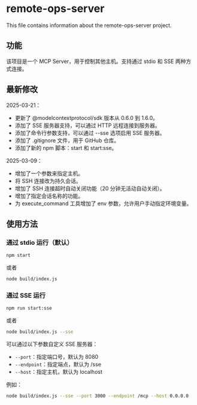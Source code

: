 # remote-ops-server

This file contains information about the remote-ops-server project.

## 功能

该项目是一个 MCP Server，用于控制其他主机。支持通过 stdio 和 SSE 两种方式连接。

## 最新修改

2025-03-21：

*   更新了 @modelcontextprotocol/sdk 版本从 0.6.0 到 1.6.0。
*   添加了 SSE 服务器支持，可以通过 HTTP 远程连接到服务器。
*   添加了命令行参数支持，可以通过 --sse 选项启用 SSE 服务器。
*   添加了 .gitignore 文件，用于 GitHub 仓库。
*   添加了新的 npm 脚本：start 和 start:sse。

2025-03-09：

*   增加了一个参数来指定主机。
*   将 SSH 连接改为持久会话。
*   增加了 SSH 连接超时自动关闭功能（20 分钟无活动自动关闭）。
*   增加了指定会话名称的功能。
*   为 execute_command 工具增加了 env 参数，允许用户手动指定环境变量。

## 使用方法

### 通过 stdio 运行（默认）

```bash
npm start
```

或者

```bash
node build/index.js
```

### 通过 SSE 运行

```bash
npm run start:sse
```

或者

```bash
node build/index.js --sse
```

可以通过以下参数自定义 SSE 服务器：

* `--port`：指定端口号，默认为 8080
* `--endpoint`：指定端点，默认为 /sse
* `--host`：指定主机，默认为 localhost

例如：

```bash
node build/index.js --sse --port 3000 --endpoint /mcp --host 0.0.0.0
```